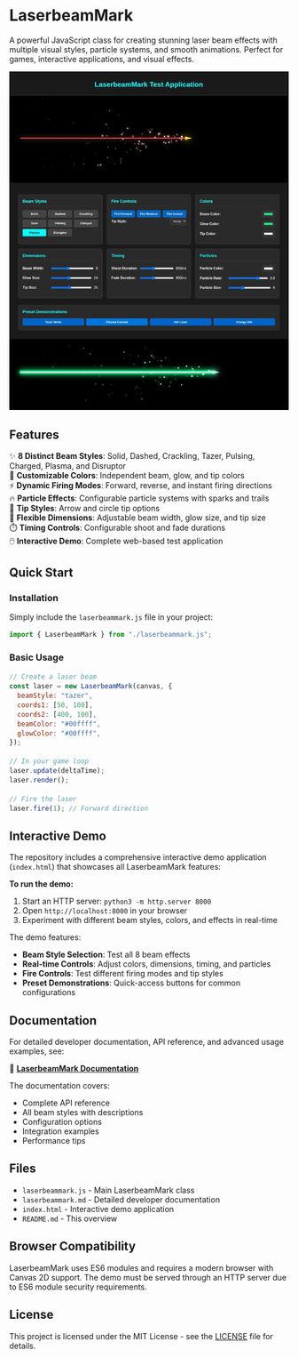 # LaserbeamMark

A powerful JavaScript class for creating stunning laser beam effects with multiple visual styles, particle systems, and smooth animations. Perfect for games, interactive applications, and visual effects.

![LaserbeamMark Demo - Wider Canvas](demo.png)

## Features

✨ **8 Distinct Beam Styles**: Solid, Dashed, Crackling, Tazer, Pulsing, Charged, Plasma, and Disruptor  
🎨 **Customizable Colors**: Independent beam, glow, and tip colors  
⚡ **Dynamic Firing Modes**: Forward, reverse, and instant firing directions  
🔥 **Particle Effects**: Configurable particle systems with sparks and trails  
🎯 **Tip Styles**: Arrow and circle tip options  
📏 **Flexible Dimensions**: Adjustable beam width, glow size, and tip size  
⏱️ **Timing Controls**: Configurable shoot and fade durations  
🖱️ **Interactive Demo**: Complete web-based test application

## Quick Start

### Installation

Simply include the `laserbeammark.js` file in your project:

```javascript
import { LaserbeamMark } from "./laserbeammark.js";
```

### Basic Usage

```javascript
// Create a laser beam
const laser = new LaserbeamMark(canvas, {
  beamStyle: "tazer",
  coords1: [50, 100],
  coords2: [400, 100],
  beamColor: "#00ffff",
  glowColor: "#00ffff",
});

// In your game loop
laser.update(deltaTime);
laser.render();

// Fire the laser
laser.fire(1); // Forward direction
```

## Interactive Demo

The repository includes a comprehensive interactive demo application (`index.html`) that showcases all LaserbeamMark features:

**To run the demo:**

1. Start an HTTP server: `python3 -m http.server 8000`
2. Open `http://localhost:8000` in your browser
3. Experiment with different beam styles, colors, and effects in real-time

The demo features:

- **Beam Style Selection**: Test all 8 beam effects
- **Real-time Controls**: Adjust colors, dimensions, timing, and particles
- **Fire Controls**: Test different firing modes and tip styles
- **Preset Demonstrations**: Quick-access buttons for common configurations

## Documentation

For detailed developer documentation, API reference, and advanced usage examples, see:

📖 **[LaserbeamMark Documentation](laserbeammark.md)**

The documentation covers:

- Complete API reference
- All beam styles with descriptions
- Configuration options
- Integration examples
- Performance tips

## Files

- `laserbeammark.js` - Main LaserbeamMark class
- `laserbeammark.md` - Detailed developer documentation
- `index.html` - Interactive demo application
- `README.md` - This overview

## Browser Compatibility

LaserbeamMark uses ES6 modules and requires a modern browser with Canvas 2D support. The demo must be served through an HTTP server due to ES6 module security requirements.

## License

This project is licensed under the MIT License - see the [LICENSE](LICENSE) file for details.
